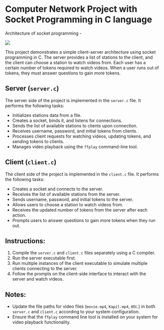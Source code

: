 
# Computer Network Project with Socket Programming in C language

Architecture of socket programming -

![](https://www.c-sharpcorner.com/article/socket-programming-in-cpp-using-boost-asio-tcp-server-and-client/Images/sdgfh.jpg)

This project demonstrates a simple client-server architecture using socket programming in C. The server provides a list of stations to the client, and the client can choose a station to watch videos from. Each user has a certain number of tokens required to watch videos. When a user runs out of tokens, they must answer questions to gain more tokens.

## Server (`server.c`)

The server side of the project is implemented in the `server.c` file. It performs the following tasks:

- Initializes stations data from a file.
- Creates a socket, binds it, and listens for connections.
- Sends the list of available stations to clients upon connection.
- Receives username, password, and initial tokens from clients.
- Processes client requests for watching videos, updating tokens, and sending tokens to clients.
- Manages video playback using the `ffplay` command-line tool.

## Client (`client.c`)

The client side of the project is implemented in the `client.c` file. It performs the following tasks:

- Creates a socket and connects to the server.
- Receives the list of available stations from the server.
- Sends username, password, and initial tokens to the server.
- Allows users to choose a station to watch videos from.
- Receives the updated number of tokens from the server after each action.
- Prompts users to answer questions to gain more tokens when they run out.

## Instructions:

1. Compile the `server.c` and `client.c` files separately using a C compiler.
2. Run the server executable first.
3. Run multiple instances of the client executable to simulate multiple clients connecting to the server.
4. Follow the prompts on the client-side interface to interact with the server and watch videos.

## Notes:

- Update the file paths for video files (`movie.mp4`, `Kapil.mp4`, etc.) in both `server.c` and `client.c` according to your system configuration.
- Ensure that the `ffplay` command line tool is installed on your system for video playback functionality.


